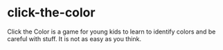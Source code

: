 # click-the-color
Click the Color is a game for young kids to learn to identify colors and be careful with stuff. It is not as easy as you think.

